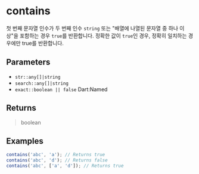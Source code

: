 # contains <Badge type="tip" text="JavaScript" /><Badge type="info" text="Dart" />

첫 번째 문자열 인수가 두 번째 인수 `string` 또는 "배열에 나열된 문자열 중 하나 이상"을 포함하는 경우 `true`를 반환합니다. 정확한 값이 `true`인 경우, 정확히 일치하는 경우에만 true를 반환합니다.

## Parameters

- `str::any[]|string`
- `search::any[]|string`
- `exact::boolean || false` <span class="named">Dart:Named</span>

## Returns

> boolean

## Examples

```javascript
contains('abc', 'a'); // Returns true
contains('abc', 'd'); // Returns false
contains('abc', ['a', 'd']); // Returns true
```

